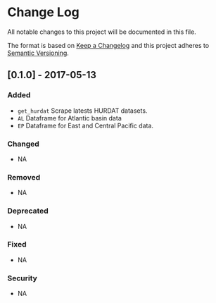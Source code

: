 # Change Log

All notable changes to this project will be documented in this file.

The format is based on [Keep a Changelog](http://keepachangelog.com/) and this project adheres to [Semantic Versioning](http://semver.org/).

## [0.1.0] - 2017-05-13

### Added
  - `get_hurdat` Scrape latests HURDAT datasets.
  - `AL` Dataframe for Atlantic basin data
  - `EP` Dataframe for East and Central Pacific data.

### Changed
  - NA

### Removed
  - NA

### Deprecated
  - NA

### Fixed
  - NA

### Security
  - NA
